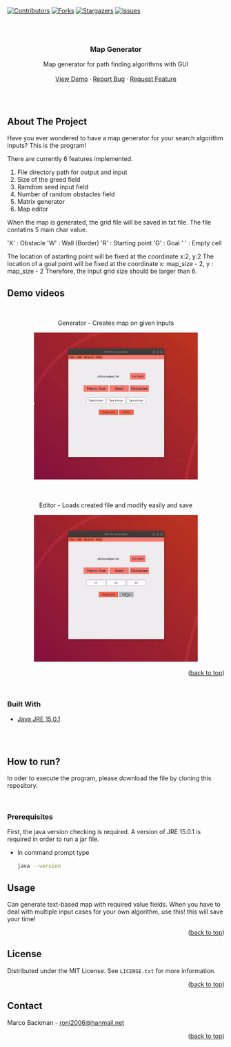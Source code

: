 <!-- PROJECT SHIELDS -->
<!--
*** I'm using markdown "reference style" links for readability.
*** Reference links are enclosed in brackets [ ] instead of parentheses ( ).
*** See the bottom of this document for the declaration of the reference variables
*** for contributors-url, forks-url, etc. This is an optional, concise syntax you may use.
*** https://www.markdownguide.org/basic-syntax/#reference-style-links
-->
[![Contributors][contributors-shield]][contributors-url]
[![Forks][forks-shield]][forks-url]
[![Stargazers][stars-shield]][stars-url]
[![Issues][issues-shield]][issues-url]



<!-- PROJECT LOGO -->
<br />
<div align="center">

</br>

<h3 align="center">Map Generator</h3>

  <p align="center">
    Map generator for path finding algorithms with GUI
    <br />
    <br />
    <a href="https://github.com/CSE4081-d-star-team/testCaseGenerator">View Demo</a>
    ·
    <a href="https://github.com/CSE4081-d-star-team/testCaseGenerator/issues">Report Bug</a>
    ·
    <a href="https://github.com/CSE4081-d-star-team/testCaseGenerator/issues">Request Feature</a>
  </p>
</div>

</br>
</br>

<!-- ABOUT THE PROJECT -->
## About The Project

Have you ever wondered to have a map generator for your search algorithm inputs? This is the program!

There are currently 6 features implemented.

1. File directory path for output and input
2. Size of the greed field
3. Ramdom seed input field
4. Number of random obstacles field
5. Matrix generator
6. Map editor

When the map is generated, the grid file will be saved in txt file.
The file contatins 5 main char value.

'X' : Obstacle
'W' : Wall (Border)
'R' : Starting point
'G' : Goal
' ' : Empty cell

The location of astarting point will be fixed at the coordinate x:2, y:2
The location of a goal point will be fixed at the coordinate x: map_size - 2, y : map_size - 2
Therefore, the input grid size should be larger than 6.

## Demo videos

<div align="center">
  </br>
  <p>Generator - Creates map on given inputs</p>
  <a href="https://github.com/CSE4081-d-star-team/testCaseGenerator">
    <img src="img/generator.gif" alt="Logo" width="380" height="340">
  </a>

  </br>
  </br>
  </br>
  <p>Editor - Loads created file and modify easily and save</p>
  <a href="https://github.com/CSE4081-d-star-team/testCaseGenerator">
    <img src="img/editor.gif" alt="Logo" width="380" height="340">
  </a>

</div>

<p align="right">(<a href="#top">back to top</a>)</p>
</br>

### Built With

* [Java JRE 15.0.1](https://www.java.com/en/)

</br>
</br>

<!-- GETTING STARTED -->
## How to run?

In oder to execute the program, please download the file by cloning this repository.

</br>

### Prerequisites

First, the java version checking is required.
A version of JRE 15.0.1 is required in order to run a jar file.
* In command prompt type
  ```sh
  java --version
  ```


<!-- USAGE EXAMPLES -->
## Usage

Can generate text-based map with required value fields. When you have to deal with multiple input cases for your own algorithm, use this! this will save your time!

<p align="right">(<a href="#top">back to top</a>)</p>


<!-- LICENSE -->
## License

Distributed under the MIT License. See `LICENSE.txt` for more information.

<p align="right">(<a href="#top">back to top</a>)</p>



<!-- CONTACT -->
## Contact

Marco Backman - roni2006@hanmail.net

<p align="right">(<a href="#top">back to top</a>)</p>


<!-- MARKDOWN LINKS & IMAGES -->
<!-- https://www.markdownguide.org/basic-syntax/#reference-style-links -->
[contributors-shield]: https://img.shields.io/github/contributors/CSE4081-d-star-team/testCaseGenerator.svg?style=for-the-badge
[contributors-url]: https://github.com/CSE4081-d-star-team/testCaseGenerator/graphs/contributors
[forks-shield]: https://img.shields.io/github/forks/CSE4081-d-star-team/testCaseGenerator.svg?style=for-the-badge
[forks-url]: https://github.com/CSE4081-d-star-team/testCaseGenerator/network/members
[stars-shield]: https://img.shields.io/github/stars/CSE4081-d-star-team/testCaseGenerator.svg?style=for-the-badge
[stars-url]: https://github.com/CSE4081-d-star-team/testCaseGenerator/stargazers
[issues-shield]: https://img.shields.io/github/issues/CSE4081-d-star-team/testCaseGenerator.svg?style=for-the-badge
[issues-url]: https://github.com/CSE4081-d-star-team/testCaseGenerator/issues
